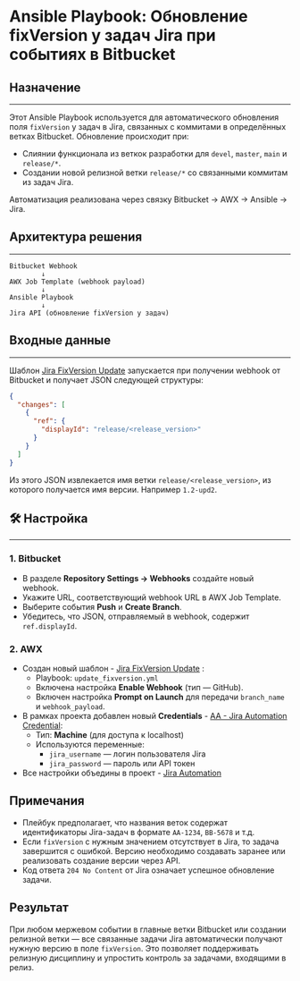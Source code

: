 # Ansible Playbook: Обновление fixVersion у задач Jira при событиях в Bitbucket

## Назначение
----
Этот Ansible Playbook используется для автоматического обновления поля `fixVersion` у задач в Jira, связанных с коммитами в определённых ветках Bitbucket. 
Обновление происходит при:

- Слиянии функционала из веткок разработки для `devel`, `master`, `main` и `release/*`.
- Создании новой релизной ветки `release/*` со связанными коммитам из задач Jira.

Автоматизация реализована через связку Bitbucket → AWX → Ansible → Jira.

## Архитектура решения
----
```
Bitbucket Webhook
        ↓
AWX Job Template (webhook payload)
        ↓
Ansible Playbook
        ↓
Jira API (обновление fixVersion у задач)
```

## Входные данные
----
Шаблон [Jira FixVersion Update](https://controller.aa.astra-team.ru/#/templates/job_template/3460/details) запускается при получении webhook от Bitbucket и получает JSON следующей структуры:

```json
{
  "changes": [
    {
      "ref": {
        "displayId": "release/<release_version>"
      }
    }
  ]
}
```

Из этого JSON извлекается имя ветки `release/<release_version>`, из которого получается имя версии. Например `1.2-upd2`.

## 🛠 Настройка
----
### 1. Bitbucket
- В разделе **Repository Settings → Webhooks** создайте новый webhook.
- Укажите URL, соответствующий webhook URL в AWX Job Template.
- Выберите события **Push** и **Create Branch**.
- Убедитесь, что JSON, отправляемый в webhook, содержит `ref.displayId`.

### 2. AWX
- Создан новый шаблон - [Jira FixVersion Update](https://controller.aa.astra-team.ru/#/templates/job_template/3460/details) :
  - Playbook: `update_fixversion.yml`
  - Включена настройка **Enable Webhook** (тип — GitHub).
  - Включен настройка **Prompt on Launch** для передачи `branch_name` и `webhook_payload`.
- В рамках проекта добавлен новый **Credentials** - [AA - Jira Automation Credential](https://controller.aa.astra-team.ru/#/credentials/1600/details):
  - Тип: **Machine** (для доступа к localhost)
  - Используются переменные:
    - `jira_username` — логин пользователя Jira
    - `jira_password` — пароль или API токен
- Все настройки объедины в проект - [Jira Automation](https://controller.aa.astra-team.ru/#/projects/3458/details)

## Примечания

- Плейбук предполагает, что названия веток содержат идентификаторы Jira-задач в формате `AA-1234`, `BB-5678` и т.д.
- Если `fixVersion` с нужным значением отсутствует в Jira, то задача завершится с ошибкой. Версию необходимо создавать заранее или реализовать создание версии через API.
- Код ответа `204 No Content` от Jira означает успешное обновление задачи.

## Результат

При любом мержевом событии в главные ветки Bitbucket или создании релизной ветки — все связанные задачи Jira автоматически получают нужную версию в поле `fixVersion`. 
Это позволяет поддерживать релизную дисциплину и упростить контроль за задачами, входящими в релиз.
